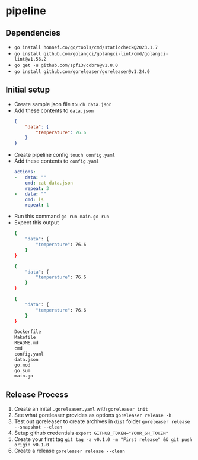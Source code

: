 # pipeline


## Dependencies

- `go install honnef.co/go/tools/cmd/staticcheck@2023.1.7`
- `go install github.com/golangci/golangci-lint/cmd/golangci-lint@v1.56.2`
- `go get -u github.com/spf13/cobra@v1.8.0`
- `go install github.com/goreleaser/goreleaser@v1.24.0`


## Initial setup

- Create sample json file `touch data.json`
- Add these contents to `data.json`
    ```json
    {
        "data": {
            "temperature": 76.6
        }
    }
    ```
- Create pipeline config `touch config.yaml`
- Add these contents to `config.yaml`
    ```yaml
    actions:
    -   data: ""
        cmd: cat data.json
        repeat: 3
    -   data: ""
        cmd: ls
        repeat: 1
    ```
- Run this command `go run main.go run`
- Expect this output
    ```bash
    {
        "data": {
            "temperature": 76.6
        }
    }

    {
        "data": {
            "temperature": 76.6
        }
    }

    {
        "data": {
            "temperature": 76.6
        }
    }

    Dockerfile
    Makefile
    README.md
    cmd
    config.yaml
    data.json
    go.mod
    go.sum
    main.go
    ```


## Release Process

1. Create an inital `.goreleaser.yaml` with `goreleaser init`
1. See what goreleaser provides as options `goreleaser release -h`
1. Test out goreleaser to create archives in `dist` folder `goreleaser release --snapshot --clean`
1. Setup github credentials `export GITHUB_TOKEN="YOUR_GH_TOKEN"`
1. Create your first tag `git tag -a v0.1.0 -m "First release" && git push origin v0.1.0`
1. Create a release `goreleaser release --clean`